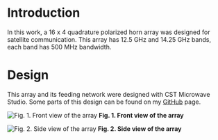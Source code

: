 # Introduction

In this work, a 16 x 4 quadrature polarized horn array was designed for satellite communication. This array has 12.5 GHz and 14.25 GHz bands, each band has 500 MHz bandwidth.

# Design

This array and its feeding network were designed with CST Microwave Studio. Some parts of this design can be found on my <a href="https://github.com/rookiepeng" target="_blank" rel="noopener">GitHub</a> page.

![Fig. 1. Front view of the array](https://zpeng.me/wp-content/uploads/2017/11/horn-array.jpg)
**Fig. 1. Front view of the array**

![Fig. 2. Side view of the array](https://zpeng.me/wp-content/uploads/2017/11/horn-array-feed.jpg)
**Fig. 2. Side view of the array**
